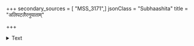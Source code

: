 +++
secondary_sources = [ "MSS_3171",]
jsonClass = "Subhaashita"
title = "अलिपटलैरनुयाताम्"

+++

<details><summary>Text</summary>

अलिपटलैरनुयातां सहृदयहृदयज्वरं विलुम्पन्तीम्।  
मृगमदपरिमललहरीं समीर पामरपुरे किरसि॥
</details>
